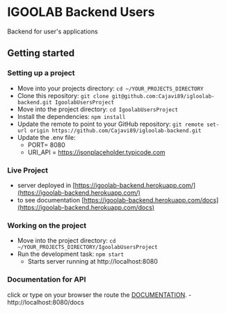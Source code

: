 # IGOOLAB Backend Users

Backend for user's applications

## Getting started

### Setting up a project

- Move into your projects directory: `cd ~/YOUR_PROJECTS_DIRECTORY`
- Clone this repository: `git clone git@github.com:Cajavi89/igloolab-backend.git IgoolabUsersProject`
- Move into the project directory: `cd IgoolabUsersProject`
- Install the dependencies: `npm install`
- Update the remote to point to your GitHub repository: `git remote set-url origin https://github.com/Cajavi89/igloolab-backend.git`
- Update the .env file:
  - PORT= 8080
  - URI_API = https://jsonplaceholder.typicode.com

### Live Project

- server deployed in [https://igoolab-backend.herokuapp.com/](https://igoolab-backend.herokuapp.com/)
- to see documentation [https://igoolab-backend.herokuapp.com/docs](https://igoolab-backend.herokuapp.com/docs)

### Working on the project

- Move into the project directory: `cd ~/YOUR_PROJECTS_DIRECTORY/IgoolabUsersProject`
- Run the development task: `npm start`
  - Starts server running at http://localhost:8080

### Documentation for API

click or type on your browser the route the [DOCUMENTATION](http://localhost:8080/docs). -http://localhost:8080/docs
